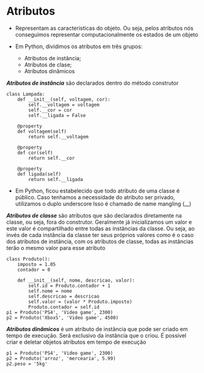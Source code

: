 # Atributos

- Representam as caracteristicas do objeto. Ou seja, pelos atributos nós conseguimos 
representar computacionalmente os estados de um objeto

- Em Python, dividimos os atributos em três grupos:
  - Atributos de instância;
  - Atributos de clase;
  - Atributos dinâmicos
  
***Atributos de instância*** são declarados dentro do método construtor
~~~
class Lampada:
    def __init__(self, voltagem, cor):
        self.__voltagem = voltagem
        self.__cor = cor
        self.__ligada = False
        
    @property
    def voltagem(self)
        return self.__voltagem
        
    @property
    def cor(self)
        return self.__cor
        
    @property
    def ligada(self)
        return self.__ligada
~~~

- Em Python, ficou estabelecido que todo atributo de uma classe é público.
Caso tenhamos a necessidade do atributo ser privado, utilizamos o duplo underscore
Isso é chamado de name mangling (__)

***Atributos de classe*** são atributos que são declarados diretamente na classe,
ou seja, fora do construtor. Geralmente já inicializamos um valor e este valor
é compartilhado entre todas as instâncias da classe. Ou seja, ao invés de cada
instância da classe ter seus próprios valores como é o caso dos atributos de 
instância, com os atributos de classe, todas as instâncias terão o mesmo valor
para esse atributo
~~~
class Produto():
    imposto = 1.05
    contador = 0
    
    def __init__(self, nome, descricao, valor):
        self.id = Produto.contador + 1
        self.nome = nome
        self.descricao = descricao
        self.valor = (valor * Produto.imposto)
        Produto.contador = self.id
p1 = Produto('PS4', 'Video game', 2300)
p2 = Produto('XboxS', 'Video game', 4500)
~~~

***Atributos dinâmicos*** é um atributo de instância que pode ser 
criado em tempo de execução. Será exclusivo da instância que o criou. É possível
criar e deletar objetos atributos em tempo de execução
~~~
p1 = Produto('PS4', 'Video game', 2300)
p2 = Produto('arroz', 'mercearia', 5.99)
p2.peso = '5kg'
~~~